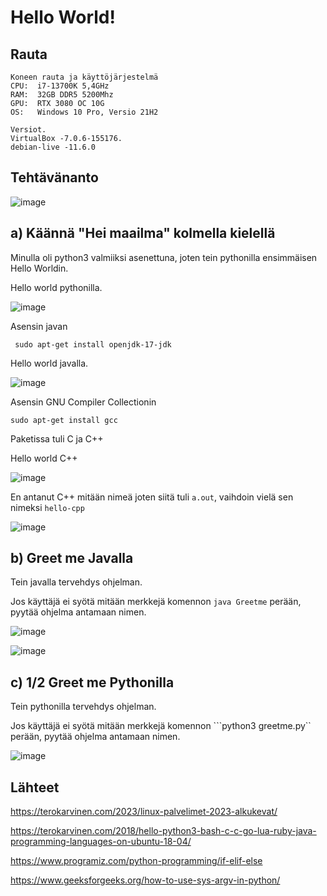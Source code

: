 # Hello World!  

## Rauta

    Koneen rauta ja käyttöjärjestelmä
    CPU:  i7-13700K 5,4GHz
    RAM:  32GB DDR5 5200Mhz
    GPU:  RTX 3080 OC 10G
    OS:   Windows 10 Pro, Versio 21H2
    
    Versiot. 
    VirtualBox -7.0.6-155176.
    debian-live -11.6.0
    

## Tehtävänanto
![image](https://user-images.githubusercontent.com/122887067/223690361-1ae1586a-09ee-4e58-b02b-abadeed9cda8.png)

## a) Käännä "Hei maailma" kolmella kielellä

Minulla oli python3 valmiiksi asenettuna, joten tein pythonilla ensimmäisen Hello Worldin.

Hello world pythonilla.

![image](https://user-images.githubusercontent.com/122887067/223691104-7774dcd7-273c-4e56-98c3-ede1ff9b23e1.png)

Asensin javan 
     
     sudo apt-get install openjdk-17-jdk
     
Hello world javalla.
     
![image](https://user-images.githubusercontent.com/122887067/223692518-67e7725b-a57d-4ad5-8d2d-576bad3b848d.png)

Asensin GNU Compiler Collectionin

    sudo apt-get install gcc

Paketissa tuli C ja C++

Hello world C++

![image](https://user-images.githubusercontent.com/122887067/223694038-806ea799-3817-44b1-9c38-33d3b3f497a2.png)

En antanut C++ mitään nimeä joten siitä tuli ``a.out``, vaihdoin vielä sen nimeksi ``hello-cpp``

![image](https://user-images.githubusercontent.com/122887067/223693953-d67e32b6-0488-46d1-994d-d260d283859c.png)

## b) Greet me Javalla

Tein javalla tervehdys ohjelman.

Jos käyttäjä ei syötä mitään merkkejä komennon ``java Greetme`` perään, pyytää ohjelma antamaan nimen.

![image](https://user-images.githubusercontent.com/122887067/223705268-37b9a4ef-6290-4a8d-b121-0130351b7582.png)

![image](https://user-images.githubusercontent.com/122887067/223703838-3a54b30c-5c21-407e-9a2c-244999c30aea.png)

## c) 1/2 Greet me Pythonilla

Tein pythonilla tervehdys ohjelman.

Jos käyttäjä ei syötä mitään merkkejä komennon ```python3 greetme.py`` perään, pyytää ohjelma antamaan nimen.

![image](https://user-images.githubusercontent.com/122887067/223705017-c49a9481-d53e-48dd-9036-86ae7782ed53.png)

## Lähteet

https://terokarvinen.com/2023/linux-palvelimet-2023-alkukevat/

https://terokarvinen.com/2018/hello-python3-bash-c-c-go-lua-ruby-java-programming-languages-on-ubuntu-18-04/

https://www.programiz.com/python-programming/if-elif-else

https://www.geeksforgeeks.org/how-to-use-sys-argv-in-python/




